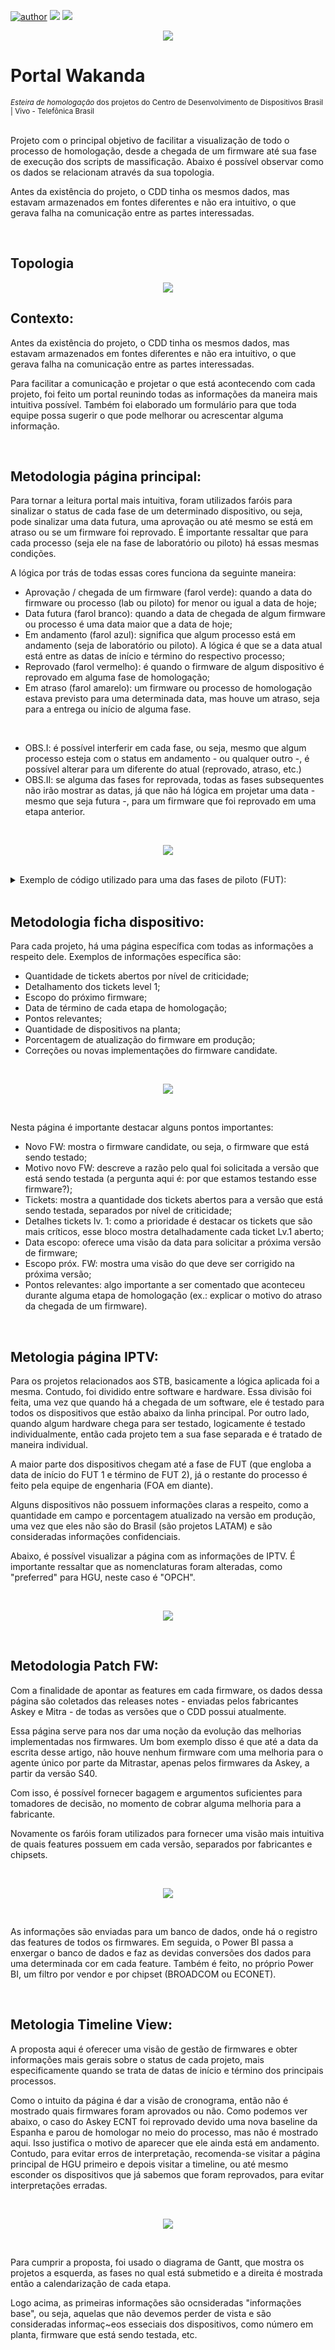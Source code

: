 [![author](https://img.shields.io/badge/author-gabrielfreitas-purple.svg)](https://www.linkedin.com/in/gabrielsfreitas/) [![](https://img.shields.io/badge/python-3.7+-blue.svg)](https://www.python.org/downloads/) [![](https://img.shields.io/badge/microsoft-power_bi-yellow.svg)](https://powerbi.microsoft.com/pt-br/downloads/)

<p align="center">
  <img src="banner.png" >
</p>

# Portal Wakanda
<sub>*Esteira de homologação* dos projetos do Centro de Desenvolvimento de Dispositivos Brasil | Vivo - Telefônica Brasil</sub>

<br/>
Projeto com o principal objetivo de facilitar a visualização de todo o processo de homologação, desde a chegada de um firmware até sua fase de execução dos scripts de massificação. Abaixo é possível observar como os dados se relacionam através da sua topologia.

Antes da existência do projeto, o CDD tinha os mesmos dados, mas estavam armazenados em fontes diferentes e não era intuitivo, o que gerava falha na comunicação entre as partes interessadas.

<br/>

## Topologia
<p align="center">
  <img src="topologia.png" >
</p>

## Contexto:
Antes da existência do projeto, o CDD tinha os mesmos dados, mas estavam armazenados em fontes diferentes e não era intuitivo, o que gerava falha na comunicação entre as partes interessadas.

Para facilitar a comunicação e projetar o que está acontecendo com cada projeto, foi feito um portal reunindo todas as informações da maneira mais intuitiva possível. Também foi elaborado um formulário para que toda equipe possa sugerir o que pode melhorar ou acrescentar alguma informação.

<br/>

## Metodologia página principal:

Para tornar a leitura portal mais intuitiva, foram utilizados faróis para sinalizar o status de cada fase de um determinado dispositivo, ou seja, pode sinalizar uma data futura, uma aprovação ou até mesmo se está em atraso ou se um firmware foi reprovado. É importante ressaltar que para cada processo (seja ele na fase de laboratório ou piloto) há essas mesmas condições.

A lógica por trás de todas essas cores funciona da seguinte maneira:
* Aprovação / chegada de um firmware (farol verde): quando a data do firmware ou processo (lab ou piloto) for menor ou igual a data de hoje;
* Data futura (farol branco): quando a data de chegada de algum firmware ou processo é uma data maior que a data de hoje;
* Em andamento (farol azul): significa que algum processo está em andamento (seja de laboratório ou piloto). A lógica é que se a data atual está entre as datas de início e término do respectivo processo;
* Reprovado (farol vermelho): é quando o firmware de algum dispositivo é reprovado em alguma fase de homologação;
* Em atraso (farol amarelo): um firmware ou processo de homologação estava previsto para uma determinada data, mas houve um atraso, seja para a entrega ou início de alguma fase.

<br/>

* OBS.I: é possível interferir em cada fase, ou seja, mesmo que algum processo esteja com o status em andamento - ou qualquer outro -, é possível alterar para um diferente do atual (reprovado, atraso, etc.)
* OBS.II: se alguma das fases for reprovada, todas as fases subsequentes não irão mostrar as datas, já que não há lógica em projetar uma data - mesmo que seja futura -, para um firmware que foi reprovado em uma etapa anterior.

<br/>
<p align="center">
  <img src="view_hgu.png" >
</p>

<br/>
<details><summary>Exemplo de código utilizado para uma das fases de piloto (FUT):</summary>
<p>

  ```
COND_IFUT = 
var DataHoje = TODAY()
var DataInicioFUT = MAX('Principal'[INICIO_FUT])
var DataTerminoFUT = MAX('Principal'[TERMINO_FUT])
var AtrasoFUT = MAX(Principal[ATRASO_FUT])
var AprovadoFUT = MAX(Principal[APROVADO_FUT])
var AprovadoHomolog = MAX(Principal[APROVADO_HOMOLOG])

var RESULTADO = 
    SWITCH(TRUE(),
    AprovadoHomolog = 1, "-",

    AtrasoFUT = 2, UPPER(FORMAT(DataInicioFUT, "DDMMM")) & "  " & "🟡", //está em atraso
    AprovadoFUT = 1 && AprovadoFUT <> BLANK(), UPPER(FORMAT(DataInicioFUT, "DDMMM")) & "  " & "🔴", //está reprovado
    DataInicioFUT <= DataHoje && DataHoje <= DataTerminoFUT, UPPER(FORMAT(DataInicioFUT, "DDMMM")) & "  " & "🔵", // homologação está em andamento
    DataTerminoFUT < DataHoje && DataTerminoFUT <> BLANK(), UPPER(FORMAT(DataInicioFUT, "DDMMM")) & "  " & "🟢", // FUT concluído
    DataInicioFUT > DataHoje, UPPER(FORMAT(DataInicioFUT, "DDMMM")) & "  " & "⚪", // é uma data futura

    ISBLANK(DataInicioFUT), "-" // se termino FUT não for preenchido
    )
    return RESULTADO
```
  
</p>
</details>
<br/>

## Metodologia ficha dispositivo:
Para cada projeto, há uma página específica com todas as informações a respeito dele. Exemplos de informações específica são:
* Quantidade de tickets abertos por nível de criticidade;
* Detalhamento dos tickets level 1;
* Escopo do próximo firmware;
* Data de término de cada etapa de homologação;
* Pontos relevantes;
* Quantidade de dispositivos na planta;
* Porcentagem de atualização do firmware em produção;
* Correções ou novas implementações do firmware candidate.

<br/>

<p align="center">
  <img src="view_projeto.png" >
</p>

<br/>

Nesta página é importante destacar alguns pontos importantes:
* Novo FW: mostra o firmware candidate, ou seja, o firmware que está sendo testado;
* Motivo novo FW: descreve a razão pelo qual foi solicitada a versão que está sendo testada (a pergunta aqui é: por que estamos testando esse firmware?);
* Tickets: mostra a quantidade dos tickets abertos para a versão que está sendo testada, separados por nível de criticidade;
* Detalhes tickets lv. 1: como a prioridade é destacar os tickets que são mais críticos, esse bloco mostra detalhadamente cada ticket Lv.1 aberto;
* Data escopo: oferece uma visão da data para solicitar a próxima versão de firmware;
* Escopo próx. FW: mostra uma visão do que deve ser corrigido na próxima versão;
* Pontos relevantes: algo importante a ser comentado que aconteceu durante alguma etapa de homologação (ex.: explicar o motivo do atraso da chegada de um firmware).

<br/>

## Metologia página IPTV:
Para os projetos relacionados aos STB, basicamente a lógica aplicada foi a mesma. Contudo, foi dividido entre software e hardware. Essa divisão foi feita, uma vez que quando há a chegada de um software, ele é testado para todos os dispositivos que estão abaixo da linha principal. Por outro lado, quando algum hardware chega para ser testado, logicamente é testado individualmente, então cada projeto tem a sua fase separada e é tratado de maneira individual.

A maior parte dos dispositivos chegam até a fase de FUT (que engloba a data de início do FUT 1 e término de FUT 2), já o restante do processo é feito pela equipe de engenharia (FOA em diante).

Alguns dispositivos não possuem informações claras a respeito, como a quantidade em campo e porcentagem atualizado na versão em produção, uma vez que eles não são do Brasil (são projetos LATAM) e são consideradas informações confidenciais.

Abaixo, é possível visualizar a página com as informações de IPTV. É importante ressaltar que as nomenclaturas foram alteradas, como "preferred" para HGU, neste caso é "OPCH".


<br/>

<p align="center">
  <img src="view_iptv.png" >
</p>

<br/>

## Metodologia Patch FW:
Com a finalidade de apontar as features em cada firmware, os dados dessa página são coletados das releases notes - enviadas pelos fabricantes Askey e Mitra - de todas as versões que o CDD possui atualmente.

Essa página serve para nos dar uma noção da evolução das melhorias implementadas nos firmwares. Um bom exemplo disso é que até a data da escrita desse artigo, não houve nenhum firmware com uma melhoria para o agente único por parte da Mitrastar, apenas pelos firmwares da Askey, a partir da versão S40. 

Com isso, é possível fornecer bagagem e argumentos suficientes para tomadores de decisão, no momento de cobrar alguma melhoria para a fabricante.

Novamente os faróis foram utilizados para fornecer uma visão mais intuitiva de quais features possuem em cada versão, separados por fabricantes e chipsets.


<br/>

<p align="center">
  <img src="view_patch_fw.png" >
</p>

<br/>

As informações são enviadas para um banco de dados, onde há o registro das features de todos os firmwares. Em seguida, o Power BI passa a enxergar o banco de dados e faz as devidas conversões dos dados para uma determinada cor em cada feature. Também é feito, no próprio Power BI, um filtro por vendor e por chipset (BROADCOM ou ECONET).

<br/>

## Metologia Timeline View:
A proposta aqui é oferecer uma visão de gestão de firmwares e obter informações mais gerais sobre o status de cada projeto, mais especificamente quando se trata de datas de início e término dos principais processos.

Como o intuito da página é dar a visão de cronograma, então não é mostrado quais firmwares foram aprovados ou não. Como podemos ver abaixo, o caso do Askey ECNT foi reprovado devido uma nova baseline da Espanha e parou de homologar no meio do processo, mas não é mostrado aqui. Isso justifica o motivo de aparecer que ele ainda está em andamento. Contudo, para evitar erros de interpretação, recomenda-se visitar a página principal de HGU primeiro e depois visitar a timeline, ou até mesmo esconder os dispositivos que já sabemos que foram reprovados, para evitar interpretações erradas.

<br/>

<p align="center">
  <img src="view_timeline.png" >
</p>

<br/>

Para cumprir a proposta, foi usado o diagrama de Gantt, que mostra os projetos a esquerda, as fases no qual está submetido e a direita é mostrada então a calendarização de cada etapa.

Logo acima, as primeiras informações são ocnsideradas "informações base", ou seja, aquelas que não devemos perder de vista e são consideradas informaç~eos esseciais dos dispositivos, como número em planta, firmware que está sendo testada, etc.
